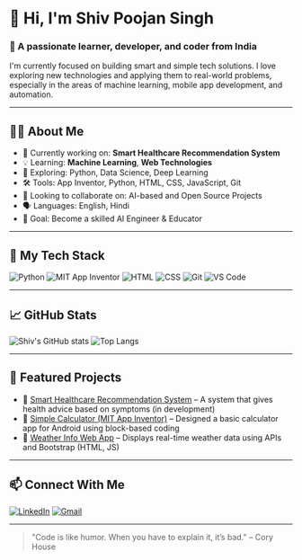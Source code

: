 # 👋 Hi, I'm Shiv Poojan Singh

### 🚀 A passionate learner, developer, and coder from India

I'm currently focused on building smart and simple tech solutions. I love exploring new technologies and applying them to real-world problems, especially in the areas of machine learning, mobile app development, and automation.

---

## 👨‍💻 About Me

- 🔭 Currently working on: **Smart Healthcare Recommendation System**
- 💡 Learning: **Machine Learning**, **Web Technologies**
- 🧠 Exploring: Python, Data Science, Deep Learning
- 🛠️ Tools: App Inventor, Python, HTML, CSS, JavaScript, Git
- 👯 Looking to collaborate on: AI-based and Open Source Projects
- 🗣️ Languages: English, Hindi
- 🎯 Goal: Become a skilled AI Engineer & Educator

---

## 🧰 My Tech Stack

![Python](https://img.shields.io/badge/Python-3776AB?style=for-the-badge&logo=python&logoColor=white)
![MIT App Inventor](https://img.shields.io/badge/MIT_App_Inventor-5C2D91?style=for-the-badge&logo=app-inventor&logoColor=white)
![HTML](https://img.shields.io/badge/HTML5-E34F26?style=for-the-badge&logo=html5&logoColor=white)
![CSS](https://img.shields.io/badge/CSS3-1572B6?style=for-the-badge&logo=css3&logoColor=white)
![Git](https://img.shields.io/badge/Git-F05032?style=for-the-badge&logo=git&logoColor=white)
![VS Code](https://img.shields.io/badge/VSCode-007ACC?style=for-the-badge&logo=visual-studio-code&logoColor=white)

---

## 📈 GitHub Stats

![Shiv's GitHub stats](https://github-readme-stats.vercel.app/api?username=shivpoojansingh&show_icons=true&theme=tokyonight)
![Top Langs](https://github-readme-stats.vercel.app/api/top-langs/?username=shivpoojansingh&layout=compact&theme=tokyonight)

---

## 📌 Featured Projects

- 🔹 [Smart Healthcare Recommendation System](#) – A system that gives health advice based on symptoms (in development)
- 🔹 [Simple Calculator (MIT App Inventor)](#) – Designed a basic calculator app for Android using block-based coding
- 🔹 [Weather Info Web App](#) – Displays real-time weather data using APIs and Bootstrap (HTML, JS)

---

## 📫 Connect With Me

[![LinkedIn](https://img.shields.io/badge/LinkedIn-blue?style=for-the-badge&logo=linkedin)](https://linkedin.com/in/[your-username])
[![Gmail](https://img.shields.io/badge/Gmail-D14836?style=for-the-badge&logo=gmail&logoColor=white)](mailto:[your-email]@gmail.com)

---

> "Code is like humor. When you have to explain it, it’s bad." – Cory House
